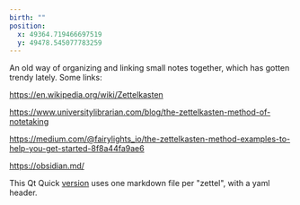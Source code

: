 ```yaml
---
birth: ""
position:
  x: 49364.719466697519
  y: 49478.545077783259
---
```

An old way of organizing and linking small notes together, which has gotten
trendy lately.  Some links:

<https://en.wikipedia.org/wiki/Zettelkasten>

<https://www.universitylibrarian.com/blog/the-zettelkasten-method-of-notetaking>


<https://medium.com/@fairylights_io/the-zettelkasten-method-examples-to-help-you-get-started-8f8a44fa9ae6>

<https://obsidian.md/>

This Qt Quick 
[version](file:example/QQuickTextSelection-programmatic-linking.md#this_zettelkasten)
uses one markdown file per "zettel", with a yaml header.


